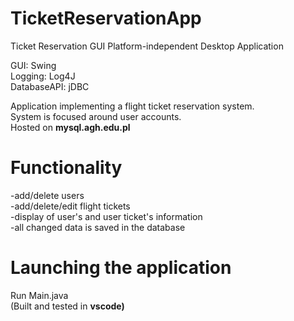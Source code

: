 # TicketReservationApp
Ticket Reservation GUI Platform-independent Desktop Application

GUI: Swing
<br>Logging: Log4J</br>
DatabaseAPI: jDBC

Application implementing a flight ticket reservation system.
<br>System is focused around user accounts.</br>
Hosted on <b>mysql.agh.edu.pl</b>

# Functionality
-add/delete users<br>
-add/delete/edit flight tickets
<br>-display of user's and user ticket's information</br>
-all changed data is saved in the database

# Launching the application
Run Main.java<br>
(Built and tested in <b>vscode)
